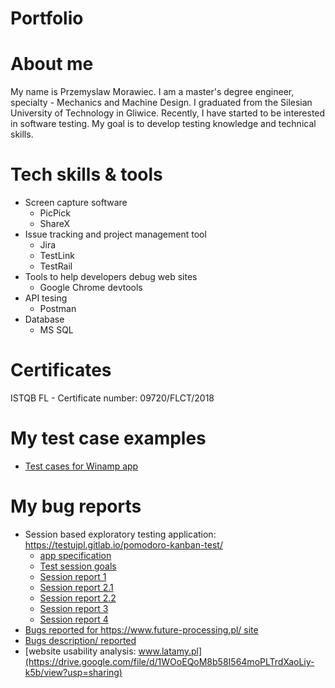 # Portfolio
# About me
My name is Przemyslaw Morawiec. I am a master's degree engineer, specialty - Mechanics and Machine Design. I graduated from the Silesian University of Technology in Gliwice. Recently, I have started to be interested in software testing. My goal is to develop testing knowledge and technical skills. 
# Tech skills & tools
* Screen capture software
  * PicPick
  * ShareX
* Issue tracking and project management tool
  * Jira
  * TestLink
  * TestRail
* Tools to help developers debug web sites
  * Google Chrome devtools
* API tesing
  * Postman
* Database
  * MS SQL
# Certificates
ISTQB FL -  Certificate number: 09720/FLCT/2018
# My test case examples
* [Test cases for Winamp app](https://drive.google.com/file/d/1P1MwvDFZjhx7P8TnEshjBQErpP1nP5hF/view?usp=sharing)
# My bug reports
* Session based exploratory testing application: https://testujpl.gitlab.io/pomodoro-kanban-test/
  * [app specification](https://drive.google.com/file/d/1eDuwhBvBDBVwvNjD_Xjmh0V6OifQ1Kt3/view?usp=sharing)
  * [Test session goals](https://drive.google.com/file/d/1iRAkowghzyy_PRniPmZbXMMwZecbDY85/view?usp=sharing)
  * [Session report 1](https://drive.google.com/file/d/1S_xktx9GxKjuWZ8bNUXyD9gCacZuZ1K5/view?usp=sharing)
  * [Session report 2.1](https://drive.google.com/file/d/1dBrNIUXlQteJEAg3u4dpUfhOK2XY7tq6/view?usp=sharing)
  * [Session report 2.2](https://drive.google.com/file/d/1vAWMJ2Z-VcaVG0h-Vz5zR_YIZ-Css6C8/view?usp=sharing)
  * [Session report 3](https://drive.google.com/file/d/1zWdRSLnhtFVUtw75bTWUrvgvc8pcy9tZ/view?usp=sharing)
  * [Session report 4](https://drive.google.com/file/d/1N9xQe8eQevuXW3ZUYHW9eG17r73aZZPL/view?usp=sharing)
* [Bugs reported for https://www.future-processing.pl/ site](https://drive.google.com/file/d/1EkmihkYvaod2U7bXDsZdawUJFST7L0sk/view?usp=sharing)
* [Bugs description/ reported ](https://drive.google.com/file/d/1Yd2F37bxdmnjOYlFHil46y0kF3P98lOm/view?usp=sharing)
* [website usability analysis: www.latamy.pl](https://drive.google.com/file/d/1WOoEQoM8b58I564moPLTrdXaoLiy-k5b/view?usp=sharing)
